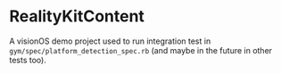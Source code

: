 # RealityKitContent

A visionOS demo project used to run integration test in `gym/spec/platform_detection_spec.rb` (and maybe in the future in other tests too).